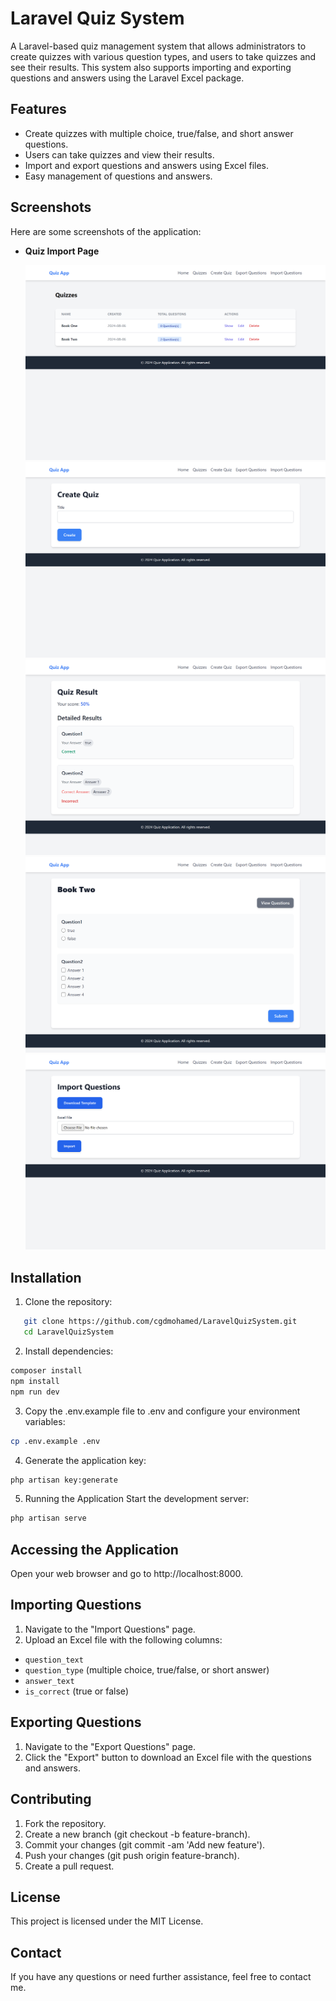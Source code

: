 # Laravel Quiz System

A Laravel-based quiz management system that allows administrators to create quizzes with various question types, and users to take quizzes and see their results. This system also supports importing and exporting questions and answers using the Laravel Excel package.

## Features

- Create quizzes with multiple choice, true/false, and short answer questions.
- Users can take quizzes and view their results.
- Import and export questions and answers using Excel files.
- Easy management of questions and answers.

## Screenshots

Here are some screenshots of the application:

- **Quiz Import Page**

  ![Quiz Import Page](screenshots/quiz.test_quizzes.png)
  ![Quiz Import Page](screenshots/quiz.test_quizzes_create.png)
  ![Quiz Import Page](screenshots/quiz.test_quizzes_2_submit.png)
  ![Quiz Import Page](screenshots/quiz.test_quizzes_2.png)
  ![Quiz Import Page](screenshots/quiz.test_import.png)


## Installation

1. Clone the repository:

```bash
   git clone https://github.com/cgdmohamed/LaravelQuizSystem.git
   cd LaravelQuizSystem
```

2. Install dependencies:
```bash
composer install
npm install
npm run dev
```
3. Copy the .env.example file to .env and configure your environment variables:
```bash
cp .env.example .env
```
4. Generate the application key:
```bash
php artisan key:generate
```

5. Running the Application
Start the development server:

```bash
php artisan serve
```
## Accessing the Application
Open your web browser and go to http://localhost:8000.

## Importing Questions
1. Navigate to the "Import Questions" page.
2. Upload an Excel file with the following columns:
- `question_text`
- `question_type` (multiple choice, true/false, or short answer)
- `answer_text`
- `is_correct` (true or false)

## Exporting Questions
1. Navigate to the "Export Questions" page.
2. Click the "Export" button to download an Excel file with the questions and answers.

## Contributing
1. Fork the repository.
2. Create a new branch (git checkout -b feature-branch).
3. Commit your changes (git commit -am 'Add new feature').
4. Push your changes (git push origin feature-branch).
5. Create a pull request.

## License
This project is licensed under the MIT License.

## Contact
If you have any questions or need further assistance, feel free to contact me.
